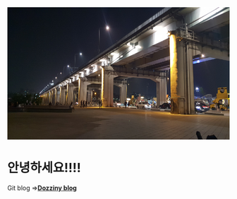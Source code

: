 <!DOCTYPE html>
<html lang="en">
<head>
    <meta charset="UTF-8">
    <meta http-equiv="X-UA-Compatible" content="IE=edge">
    <meta name="viewport" content="width=device-width, initial-scale=1.0">
    <img src="./_img/bridge.jpg"height="300"width="885">
</head>
<body>
    <H1>안녕하세요!!!!</H1>
    <p><div> Git blog =&gt;<a href="https://dozziny.github.io"target=_blank><b>Dozziny blog</b></a>
</body>
</html>
